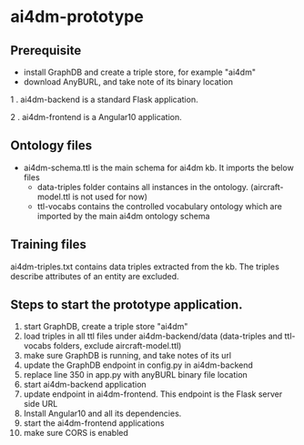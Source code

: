 # ai4dm-prototype

## Prerequisite
- install GraphDB and create a triple store, for example "ai4dm"
- download AnyBURL, and take note of its binary location


1 . ai4dm-backend is a standard Flask application.

2 . ai4dm-frontend is a Angular10 application.

## Ontology files
- ai4dm-schema.ttl is the main schema for ai4dm kb. It imports the below files
    - data-triples folder contains all instances in the ontology. (aircraft-model.ttl is not used for now)
    - ttl-vocabs contains the controlled vocabulary ontology which are imported by the main ai4dm ontology schema 

## Training files
ai4dm-triples.txt contains data triples extracted from the kb. The triples describe attributes of an entity are excluded.

## Steps to start the prototype application.

1. start GraphDB, create a triple store "ai4dm"
2. load triples in all ttl files under ai4dm-backend/data (data-triples and ttl-vocabs folders, exclude aircraft-model.ttl)
3. make sure GraphDB is running, and take notes of its url 
4. update the GraphDB endpoint in config.py in ai4dm-backend
5. replace line 350 in app.py with anyBURL binary file location
6. start ai4dm-backend application
7. update endpoint in ai4dm-frontend. This endpoint is the Flask server side URL
8. Install Angular10 and all its dependencies.
9. start the ai4dm-frontend applications
10. make sure CORS is enabled
